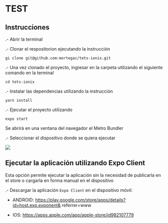 # TEST

## Instrucciones

.- Abrir la terminal

.- Clonar el respositorion ejecutando la instrucción 

```
gi clone git@github.com:mortegac/tets-ionix.git
```

.- Una vez clonado  el proyecto, ingresar en la carpeta utilizando el siguiente comando en la terminal  
```
cd tets-ionix
````

.- Instalar las dependencias utilizando la instrucción

```
yarn install
```

.- Ejecutar el proyecto utilizando 

```
expo start
```

Se abrirá en una ventana del navegador el Metro Bundler

.-  Seleccionar el dispositivo donde se quiera ejecutar

![](metro.png)


## Ejecutar la aplicación utilizando Expo Client

Esta opción permite ejecutar la aplicación sin la necesidad de publicarla en el store o cargarla en forma manual en el dispositivo

.- Descargar la aplicación `Expo Client` en el dispositivo móvil:

- ANDROID: https://play.google.com/store/apps/details?id=host.exp.exponent&
referrer=www

- IOS: https://apps.apple.com/app/apple-store/id982107779
